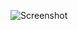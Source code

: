 ![Screenshot](https://raw.githubusercontent.com/Cryakl/Ultimate-RAT-Collection/refs/heads/main/Dimbus/Screenshot.png)
